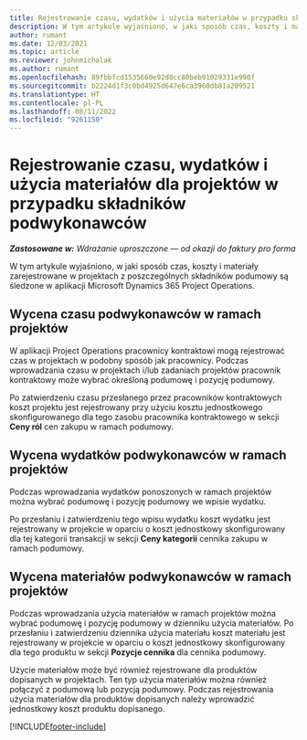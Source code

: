 ```yaml
---
title: Rejestrowanie czasu, wydatków i użycia materiałów w przypadku składników podwykonawców
description: W tym artykule wyjaśniono, w jaki sposób czas, koszty i materiały zarejestrowane w projektach z poszczególnych składników podumowy są śledzone w aplikacji Microsoft Dynamics 365 Project Operations.
author: rumant
ms.date: 12/03/2021
ms.topic: article
ms.reviewer: johnmichalak
ms.author: rumant
ms.openlocfilehash: 89fbbfcd1535660e92d0cc80beb91029331e990f
ms.sourcegitcommit: b2224d1f3c0bd4925d647e6ca3960db81a209521
ms.translationtype: HT
ms.contentlocale: pl-PL
ms.lasthandoff: 08/11/2022
ms.locfileid: "9261150"
---
```

# <a name="recording-time-expenses-and-material-usage-on-projects-for-subcontracted-components"></a>Rejestrowanie czasu, wydatków i użycia materiałów dla projektów w przypadku składników podwykonawców

_**Zastosowane w:** Wdrażanie uproszczone — od okazji do faktury pro forma_

W tym artykule wyjaśniono, w jaki sposób czas, koszty i materiały zarejestrowane w projektach z poszczególnych składników podumowy są śledzone w aplikacji Microsoft Dynamics 365 Project Operations.

## <a name="costing-for-subcontractor-time-on-projects"></a>Wycena czasu podwykonawców w ramach projektów
W aplikacji Project Operations pracownicy kontraktowi mogą rejestrować czas w projektach w podobny sposób jak pracownicy. Podczas wprowadzania czasu w projektach i/lub zadaniach projektów pracownik kontraktowy może wybrać określoną podumowę i pozycję podumowy.

Po zatwierdzeniu czasu przesłanego przez pracowników kontraktowych koszt projektu jest rejestrowany przy użyciu kosztu jednostkowego skonfigurowanego dla tego zasobu pracownika kontraktowego w sekcji **Ceny ról** cen zakupu w ramach podumowy.

## <a name="costing-for-subcontracted-expenses-on-projects"></a>Wycena wydatków podwykonawców w ramach projektów
Podczas wprowadzania wydatków ponoszonych w ramach projektów można wybrać podumowę i pozycję podumowy we wpisie wydatku. 

Po przesłaniu i zatwierdzeniu tego wpisu wydatku koszt wydatku jest rejestrowany w projekcie w oparciu o koszt jednostkowy skonfigurowany dla tej kategorii transakcji w sekcji **Ceny kategorii** cennika zakupu w ramach podumowy.

## <a name="costing-for-subcontracted-materials-on-projects"></a>Wycena materiałów podwykonawców w ramach projektów
Podczas wprowadzania użycia materiałów w ramach projektów można wybrać podumowę i pozycję podumowy w dzienniku użycia materiałów. Po przesłaniu i zatwierdzeniu dziennika użycia materiału koszt materiału jest rejestrowany w projekcie w oparciu o koszt jednostkowy skonfigurowany dla tego produktu w sekcji **Pozycje cennika** dla cennika podumowy.

Użycie materiałów może być również rejestrowane dla produktów dopisanych w projektach. Ten typ użycia materiałów można również połączyć z podumową lub pozycją podumowy. Podczas rejestrowania użycia materiałów dla produktów dopisanych należy wprowadzić jednostkowy koszt produktu dopisanego. 


[!INCLUDE[footer-include](../../includes/footer-banner.md)]
